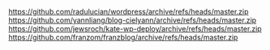 https://github.com/radulucian/wordpress/archive/refs/heads/master.zip
https://github.com/yannliang/blog-cielyann/archive/refs/heads/master.zip
https://github.com/jewsroch/kate-wp-deploy/archive/refs/heads/master.zip
https://github.com/franzom/franzblog/archive/refs/heads/master.zip
